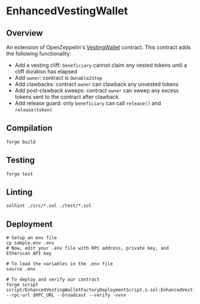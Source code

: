 # EnhancedVestingWallet

## Overview
An extension of OpenZeppelin's [VestingWallet](https://github.com/OpenZeppelin/openzeppelin-contracts/blob/master/contracts/finance/VestingWallet.sol) contract. This contract adds the following functionality:
* Add a vesting cliff: `beneficiary` cannot claim any vested tokens until a cliff duration has elapsed
* Add `owner`: contract is `Ownable2Step`
* Add clawbacks: contract `owner` can clawback any unvested tokens
* Add post-clawback sweeps: contract `owner` can sweep any excess tokens sent to the contract after clawback
* Add release guard: only `beneficiary` can call `release()` and `release(token)`

## Compilation
`forge build`

## Testing
`forge test`

## Linting
`solhint ./src/*.sol ./test/*.sol`

## Deployment
```
# Setup an env file
cp sample.env .env
# Now, edit your .env file with RPC address, private key, and Etherscan API key

# To load the variables in the .env file
source .env

# To deploy and verify our contract
forge script script/EnhancedVestingWalletFactoryDeploymentScript.s.sol:EnhancedVestingWalletFactoryDeploymentScript --rpc-url $RPC_URL --broadcast --verify -vvvv
```